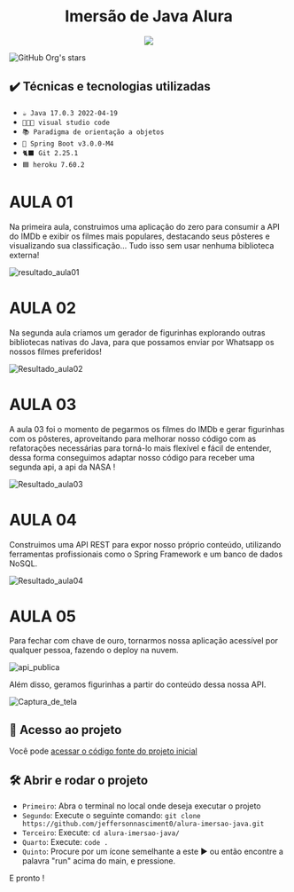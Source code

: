 <h1 align="center"> Imersão de Java Alura </h1>

<p align="center">
<img src="http://img.shields.io/static/v1?label=STATUS&message=EM%20DESENVOLVIMENTO&color=GREEN&style=for-the-badge"/>
</p>

![GitHub Org's stars](https://img.shields.io/github/stars/jeffersonnasciment0/alura-imersao-java)

## ✔️ Técnicas e tecnologias utilizadas

- ``☕ Java 17.0.3 2022-04-19``
- ``👨🏽‍💻 visual studio code``
- ``📚 Paradigma de orientação a objetos``
- ``🍃 Spring Boot v3.0.0-M4``
- ``🐈‍⬛ Git 2.25.1``
- ``🟦 heroku 7.60.2``


# AULA 01
Na primeira aula, construimos uma aplicação do zero para consumir a API do IMDb e exibir os filmes mais populares, destacando seus pôsteres e visualizando sua classificação... Tudo isso sem usar nenhuma biblioteca externa!

![resultado_aula01](https://user-images.githubusercontent.com/59482366/180106941-32e5f90d-542e-4315-b79a-998adfe82dc0.png)

# AULA 02

Na segunda aula criamos um gerador de figurinhas explorando outras bibliotecas nativas do Java, para que possamos enviar por Whatsapp os nossos filmes preferidos!
 
 ![Resultado_aula02](https://user-images.githubusercontent.com/59482366/180612025-339a243e-41b3-477a-a0eb-eb1e4cad3f4e.png)
 
# AULA 03

A aula 03 foi o momento de pegarmos os filmes do IMDb e gerar figurinhas com os pôsteres, aproveitando para melhorar nosso código com as refatorações necessárias para torná-lo mais flexível e fácil de entender, dessa forma conseguimos adaptar nosso código para receber uma segunda api, a api da NASA !

![Resultado_aula03](https://user-images.githubusercontent.com/59482366/180648023-cf41a266-f784-450c-aafe-5ca949cd108d.png)

# AULA 04

Construimos uma API REST para expor nosso próprio conteúdo, utilizando ferramentas profissionais como o Spring Framework e um banco de dados NoSQL.

![Resultado_aula04](https://user-images.githubusercontent.com/59482366/180900418-c814249b-df87-48e0-9d43-8ebc1854c66f.png)

 
# AULA 05

Para fechar com chave de ouro, tornarmos nossa aplicação acessível por qualquer pessoa, fazendo o deploy na nuvem. 

![api_publica](https://user-images.githubusercontent.com/59482366/180900764-f4070b4a-c45b-4105-bb2d-84a2e73fbe3d.png)

Além disso, geramos figurinhas a partir do conteúdo dessa nossa API.

![Captura_de_tela](https://user-images.githubusercontent.com/59482366/180901520-33ab47b7-35b6-4126-98a0-ca1ca50fd703.png)
 
 ## 📁 Acesso ao projeto

Você pode [acessar o código fonte do projeto inicial](https://github.com/jeffersonnasciment0/alura-imersao-java)

## 🛠️ Abrir e rodar o projeto

- `Primeiro`: Abra o terminal no local onde deseja executar o projeto
- `Segundo`: Execute o seguinte comando: `git clone https://github.com/jeffersonnasciment0/alura-imersao-java.git`
- `Terceiro`: Execute: `cd alura-imersao-java/`
- `Quarto`: Execute: `code .`
- `Quinto`: Procure por um ícone semelhante a este ▶️ ou então encontre a palavra "run" acima do main, e pressione.

E pronto ! 
 
